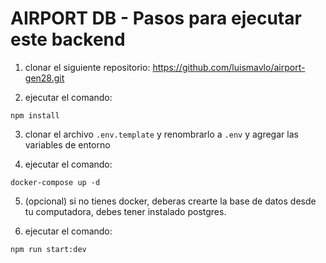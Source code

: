 

# AIRPORT DB - Pasos para ejecutar este backend

1. clonar el siguiente repositorio: https://github.com/luismavlo/airport-gen28.git

2. ejecutar el comando:
```
npm install
```

3. clonar el archivo `.env.template` y renombrarlo a `.env` y agregar las variables de entorno

4. ejecutar el comando:
```
docker-compose up -d
```

5. (opcional) si no tienes docker, deberas crearte la base de datos desde tu computadora, debes tener instalado postgres.

6. ejecutar el comando:
```
npm run start:dev
```